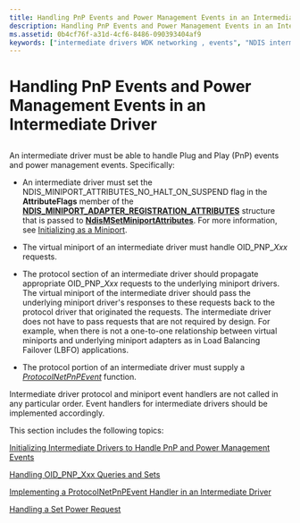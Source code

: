 ```yaml
---
title: Handling PnP Events and Power Management Events in an Intermediate Driver
description: Handling PnP Events and Power Management Events in an Intermediate Driver
ms.assetid: 0b4cf76f-a31d-4cf6-8486-090393404af9
keywords: ["intermediate drivers WDK networking , events", "NDIS intermediate drivers WDK , events", "Plug and Play WDK networking , intermediate drivers", "power management WDK networking , intermediate drivers"]
---
```


# Handling PnP Events and Power Management Events in an Intermediate Driver


## <a href="" id="ddk-handling-pnp-events-and-pm-events-in-an-intermediate-driver-ng"></a>


An intermediate driver must be able to handle Plug and Play (PnP) events and power management events. Specifically:

-   An intermediate driver must set the NDIS\_MINIPORT\_ATTRIBUTES\_NO\_HALT\_ON\_SUSPEND flag in the **AttributeFlags** member of the [**NDIS\_MINIPORT\_ADAPTER\_REGISTRATION\_ATTRIBUTES**](https://msdn.microsoft.com/library/windows/hardware/ff565934) structure that is passed to [**NdisMSetMiniportAttributes**](https://msdn.microsoft.com/library/windows/hardware/ff563672). For more information, see [Initializing as a Miniport](initializing-virtual-miniports.md).

-   The virtual miniport of an intermediate driver must handle OID\_PNP\_*Xxx* requests.

-   The protocol section of an intermediate driver should propagate appropriate OID\_PNP\_*Xxx* requests to the underlying miniport drivers. The virtual miniport of the intermediate driver should pass the underlying miniport driver's responses to these requests back to the protocol driver that originated the requests. The intermediate driver does not have to pass requests that are not required by design. For example, when there is not a one-to-one relationship between virtual miniports and underlying miniport adapters as in Load Balancing Failover (LBFO) applications.

-   The protocol portion of an intermediate driver must supply a [*ProtocolNetPnPEvent*](https://msdn.microsoft.com/library/windows/hardware/ff570263) function.

Intermediate driver protocol and miniport event handlers are not called in any particular order. Event handlers for intermediate drivers should be implemented accordingly.

This section includes the following topics:

[Initializing Intermediate Drivers to Handle PnP and Power Management Events](initializing-intermediate-drivers-to-handle-pnp-and-power-management-events.md)

[Handling OID\_PNP\_Xxx Queries and Sets](handling-oid-pnp-xxx-queries-and-sets.md)

[Implementing a ProtocolNetPnPEvent Handler in an Intermediate Driver](implementing-a-protocolnetpnpevent-handler-in-an-intermediate-driver.md)

[Handling a Set Power Request](handling-a-set-power-request.md)

 

 





